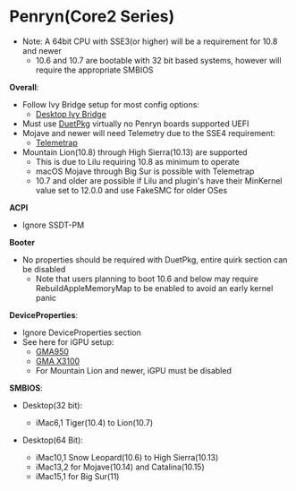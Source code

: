 # Penryn(Core2 Series)

* Note: A 64bit CPU with SSE3(or higher) will be a requirement for 10.8 and newer
  * 10.6 and 10.7 are bootable with 32 bit based systems, however will require the appropriate SMBIOS

**Overall**:

* Follow Ivy Bridge setup for most config options:
  * [Desktop Ivy Bridge](../../config.plist/ivy-bridge.md)
* Must use [DuetPkg](../../extras/legacy.md) virtually no Penryn boards supported UEFI
* Mojave and newer will need Telemetry due to the SSE4 requirement:  
  * [Telemetrap](https://forums.macrumors.com/threads/mp3-1-others-sse-4-2-emulation-to-enable-amd-metal-driver.2206682/page-4?post=28447707#post-28447707)
* Mountain Lion(10.8) through High Sierra(10.13) are supported
  * This is due to Lilu requiring 10.8 as minimum to operate
  * macOS Mojave through Big Sur is possible with Telemetrap
  * 10.7 and older are possible if Lilu and plugin's have their MinKernel value set to 12.0.0 and use FakeSMC for older OSes

**ACPI**

* Ignore SSDT-PM

**Booter**

* No properties should be required with DuetPkg, entire quirk section can be disabled
  * Note that users planning to boot 10.6 and below may require RebuildAppleMemoryMap to be enabled to avoid an early kernel panic

**DeviceProperties**:

* Ignore DeviceProperties section
* See here for iGPU setup:
  * [GMA950](https://www.applelife.ru/threads/intel-gma950-32bit-only.22726/)
  * [GMA X3100](https://www.applelife.ru/threads/intel-gma-x3100-zavod.36617/)
  * For Mountain Lion and newer, iGPU must be disabled
  
**SMBIOS**:

* Desktop(32 bit):
  * iMac6,1 Tiger(10.4) to Lion(10.7)

* Desktop(64 Bit):
  * iMac10,1 Snow Leopard(10.6) to High Sierra(10.13)
  * iMac13,2 for Mojave(10.14) and Catalina(10.15)
  * iMac15,1 for Big Sur(11)
